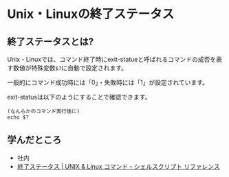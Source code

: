 # Unix・Linuxの終了ステータス
## 終了ステータスとは?
Unix・Linuxでは、コマンド終了時にexit-statueと呼ばれるコマンドの成否を表す数値が特殊変数`$?`に自動で設定されます。

一般的にコマンド成功時には「0」・失敗時には「1」が設定されています。

exit-statusは以下のようにすることで確認できます。

```shell
(なんらかのコマンド実行後に)
echo $?
```

## 学んだところ
- 社内
- [終了ステータス \| UNIX & Linux コマンド・シェルスクリプト リファレンス](https://shellscript.sunone.me/exit_status.html) 
